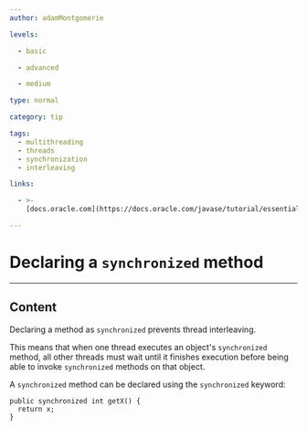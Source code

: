 ```yaml
---
author: adamMontgomerie

levels:

  - basic

  - advanced

  - medium

type: normal

category: tip

tags:
  - multithreading
  - threads
  - synchronization
  - interleaving

links:

  - >-
    [docs.oracle.com](https://docs.oracle.com/javase/tutorial/essential/concurrency/syncmeth.html){website}

---
```

# Declaring a `synchronized` method

---
## Content

Declaring a method as `synchronized` prevents thread interleaving. 

This means that when one thread executes an object's `synchronized` method, all other threads must wait until it finishes execution before being able to invoke `synchronized` methods on that object.

A `synchronized` method can be declared using the `synchronized` keyword:
```
public synchronized int getX() {
  return x;
}
```